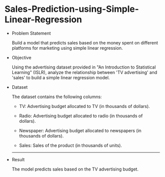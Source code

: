 # Sales-Prediction-using-Simple-Linear-Regression
- Problem Statement
  
  Build a model that predicts sales based on the money spent on different platforms for marketing using simple linear regression.
- Objective
  
  Using the advertising dataset provided in "An Introduction to Statistical Learning" (ISLR), analyze the relationship between 'TV advertising' and 'sales' to build a simple linear regression model.
- Dataset
  
  The dataset contains the following columns:
  

  - TV: Advertising budget allocated to TV (in thousands of dollars).

  - Radio: Advertising budget allocated to radio (in thousands of dollars).

  - Newspaper: Advertising budget allocated to newspapers (in thousands of dollars).

  - Sales: Sales of the product (in thousands of units).
  ---
- Result
  
  The model predicts sales based on the TV advertising budget.

